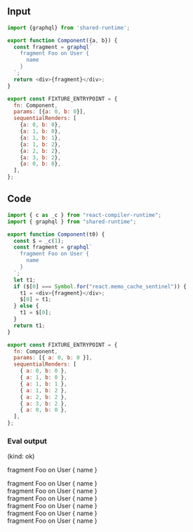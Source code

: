 
## Input

```javascript
import {graphql} from 'shared-runtime';

export function Component({a, b}) {
  const fragment = graphql`
    fragment Foo on User {
      name
    }
  `;
  return <div>{fragment}</div>;
}

export const FIXTURE_ENTRYPOINT = {
  fn: Component,
  params: [{a: 0, b: 0}],
  sequentialRenders: [
    {a: 0, b: 0},
    {a: 1, b: 0},
    {a: 1, b: 1},
    {a: 1, b: 2},
    {a: 2, b: 2},
    {a: 3, b: 2},
    {a: 0, b: 0},
  ],
};

```

## Code

```javascript
import { c as _c } from "react-compiler-runtime";
import { graphql } from "shared-runtime";

export function Component(t0) {
  const $ = _c(1);
  const fragment = graphql`
    fragment Foo on User {
      name
    }
  `;
  let t1;
  if ($[0] === Symbol.for("react.memo_cache_sentinel")) {
    t1 = <div>{fragment}</div>;
    $[0] = t1;
  } else {
    t1 = $[0];
  }
  return t1;
}

export const FIXTURE_ENTRYPOINT = {
  fn: Component,
  params: [{ a: 0, b: 0 }],
  sequentialRenders: [
    { a: 0, b: 0 },
    { a: 1, b: 0 },
    { a: 1, b: 1 },
    { a: 1, b: 2 },
    { a: 2, b: 2 },
    { a: 3, b: 2 },
    { a: 0, b: 0 },
  ],
};

```
      
### Eval output
(kind: ok) <div>
    fragment Foo on User {
      name
    }
  </div>
<div>
    fragment Foo on User {
      name
    }
  </div>
<div>
    fragment Foo on User {
      name
    }
  </div>
<div>
    fragment Foo on User {
      name
    }
  </div>
<div>
    fragment Foo on User {
      name
    }
  </div>
<div>
    fragment Foo on User {
      name
    }
  </div>
<div>
    fragment Foo on User {
      name
    }
  </div>